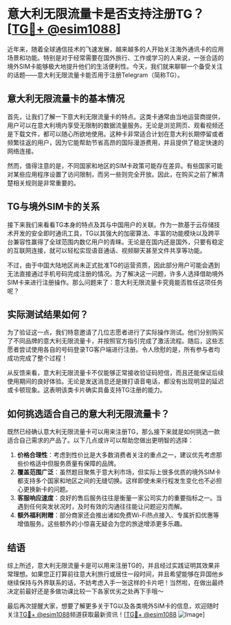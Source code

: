 # 意大利无限流量卡是否支持注册TG？[[TG💪+ @esim1088](https://t.me/s/esim1088)]

近年来，随着全球通信技术的飞速发展，越来越多的人开始关注海外通讯卡的应用场景和功能。特别是对于经常需要在国外旅行、工作或学习的人来说，一张合适的境外SIM卡能够极大地提升他们的生活便利性。今天，我们就来聊聊一个备受关注的话题——意大利无限流量卡能否用于注册Telegram（简称TG）。

## 意大利无限流量卡的基本情况

首先，让我们了解一下意大利无限流量卡的特点。这类卡通常由当地运营商提供，用户可以在意大利境内享受无限制的数据流量服务。无论是浏览网页、观看视频还是下载文件，都可以随心所欲地使用。这种卡非常适合计划在意大利长期停留或者频繁往返的用户，因为它能帮助节省高昂的国际漫游费用，并且提供了稳定快速的网络连接。

然而，值得注意的是，不同国家和地区的SIM卡政策可能存在差异。有些国家可能对某些应用程序设置了访问限制，而另一些则完全开放。因此，在购买之前了解清楚相关规则是非常重要的。

## TG与境外SIM卡的关系

接下来我们来看看TG本身的特点及其与中国用户的关联。作为一款基于云存储技术开发的安全即时通讯工具，TG以其强大的加密算法、丰富的功能模块以及跨平台兼容性赢得了全球范围内数亿用户的青睐。无论是在国内还是国外，只要有稳定的互联网连接，就可以轻松实现语音通话、视频聊天甚至文件共享等功能。

不过，由于中国大陆地区尚未正式批准TG的运营资质，因此部分用户可能会遇到无法直接通过手机号码完成注册的情况。为了解决这一问题，许多人选择借助境外SIM卡来进行注册操作。那么问题来了：意大利无限流量卡究竟能否胜任这项任务呢？

## 实际测试结果如何？

为了验证这一点，我们特意邀请了几位志愿者进行了实际操作测试。他们分别购买了不同品牌的意大利无限流量卡，并按照官方指引完成了激活流程。随后，这些志愿者尝试使用各自的号码登录TG客户端进行注册。令人欣慰的是，所有参与者均成功完成了整个过程！

从反馈来看，意大利无限流量卡不仅能够正常接收验证码短信，而且还能保证后续使用期间的良好体验。无论是发送消息还是拨打语音电话，都没有出现明显的延迟或卡顿现象。这表明该类卡片确实具备支持TG注册的能力。

## 如何挑选适合自己的意大利无限流量卡？

既然已经确认意大利无限流量卡可以用来注册TG，那么接下来就是如何挑选一款适合自己需求的产品了。以下几点或许可以帮助您做出更明智的选择：

1. **价格合理性**：考虑到性价比是大多数消费者关注的重点之一，建议优先考虑那些价格适中但服务质量有保障的品牌。
2. **覆盖范围广泛**：虽然题目聚焦于意大利市场，但实际上很多优质的境外SIM卡都支持多个国家和地区之间的无缝切换。这样即使未来行程发生变化也不必担心更换新卡的问题。
3. **客服响应速度**：良好的售后服务往往是衡量一家公司实力的重要指标之一。当遇到任何突发状况时，及时有效的沟通往往能让问题迎刃而解。
4. **额外福利附赠**：部分商家还会推出诸如免费Wi-Fi热点接入、专属折扣优惠等增值服务。这些额外的小惊喜无疑会为您的旅途增添更多乐趣。

## 结语

综上所述，意大利无限流量卡是可以用来注册TG的，并且经过实践证明其效果非常理想。如果您正打算前往意大利旅行或居住一段时间，并且希望能够在异国他乡继续保持与外界联系的话，不妨考虑入手一张这样的卡片吧！当然啦，在做出最终决定前最好还是多做功课比较一下各家优劣之处再下手哦～

最后再次提醒大家，想要了解更多关于TG以及各类境外SIM卡的信息，欢迎随时关注[TG💪+ @esim1088](https://t.me/s/esim1088)频道获取最新资讯！[[TG💪+ @esim1088](https://t.me/s/esim1088) ![Image](https://i.postimg.cc/4NQfJmqS/Snipaste-2025-05-13-00-14-12.png)]
